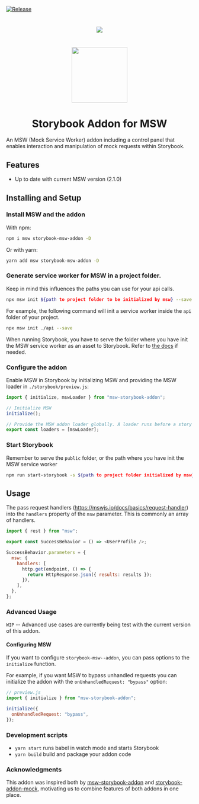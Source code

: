 [![Release](https://github.com/offbeat-dev/storybook-msw-addon/actions/workflows/release.yml/badge.svg?branch=main)](https://github.com/offbeat-dev/storybook-msw-addon/actions/workflows/release.yml)

#

<p align="center">
<img src="https://raw.githubusercontent.com/offbeat-dev/storybook-msw-addon/main/storybook-msw-addon.gif">
</p>

#

<p align="center">
  <img src="https://raw.githubusercontent.com/offbeat-dev/storybook-msw-addon/main/storybook-msw-addon.png" width="150">
</p>
<h1 align="center">Storybook Addon for MSW</h1>

An MSW (Mock Service Worker) addon including a control panel that enables interaction and manipulation of mock requests within Storybook.

## Features

- Up to date with current MSW version (2.1.0)

## Installing and Setup

### Install MSW and the addon

With npm:

```sh
npm i msw storybook-msw-addon -D
```

Or with yarn:

```sh
yarn add msw storybook-msw-addon -D
```

### Generate service worker for MSW in a project folder.

Keep in mind this influences the paths you can use for your api calls.

```sh
npx msw init ${path to project folder to be initialized by msw} --save
```

For example, the following command will init a service worker inside the `api` folder of your project.

```sh
npx msw init ./api --save
```

When running Storybook, you have to serve the folder where you have init the MSW service worker as an asset to Storybook. Refer to [the docs](https://storybook.js.org/docs/react/configure/images-and-assets) if needed.

### Configure the addon

Enable MSW in Storybook by initializing MSW and providing the MSW loader in `./storybook/preview.js`:

```js
import { initialize, mswLoader } from "msw-storybook-addon";

// Initialize MSW
initialize();

// Provide the MSW addon loader globally. A loader runs before a story renders, avoiding potential race conditions.
export const loaders = [mswLoader];
```

### Start Storybook

Remember to serve the `public` folder, or the path where you have init the MSW service worker

```sh
npm run start-storybook -s ${path to project folder initialized by msw}
```

## Usage

The pass request handlers (https://mswjs.io/docs/basics/request-handler) into the `handlers` property of the `msw` parameter. This is commonly an array of handlers.

```js
import { rest } from "msw";

export const SuccessBehavior = () => <UserProfile />;

SuccessBehavior.parameters = {
  msw: {
    handlers: [
      http.get(endpoint, () => {
        return HttpResponse.json({ results: results });
      }),
    ],
  },
};
```

### Advanced Usage

`WIP` -- Advanced use cases are currently being test with the current version of this addon.

#### Configuring MSW

If you want to configure `storybook-msw--addon`, you can pass options to the `initialize` function.

For example, if you want MSW to bypass unhandled requests you can initialize the addon with the `onUnhandledRequest: "bypass"` option:

```js
// preview.js
import { initialize } from "msw-storybook-addon";

initialize({
  onUnhandledRequest: "bypass",
});
```

### Development scripts

- `yarn start` runs babel in watch mode and starts Storybook
- `yarn build` build and package your addon code

### Acknowledgments

This addon was inspired both by [msw-storybook-addon](https://storybook.js.org/addons/msw-storybook-addon) and [storybook-addon-mock](https://storybook.js.org/addons/storybook-addon-mock/), motivating us to combine features of both addons in one place.
